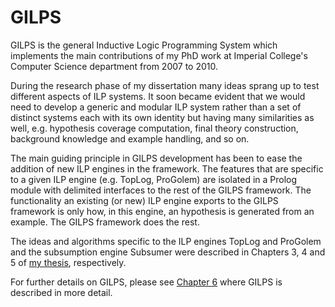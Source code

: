 # GILPS

GILPS is the general Inductive Logic Programming System which implements the main contributions
of my PhD work at Imperial College's Computer Science department from 2007 to 2010.

During the research phase of my dissertation many ideas sprang up to test different aspects
of ILP systems. It soon became evident that we would need to develop a generic and modular
ILP system rather than a set of distinct systems each with its own identity but having many
similarities as well, e.g. hypothesis coverage computation, final theory construction, background
knowledge and example handling, and so on.

The main guiding principle in GILPS development has been to ease the addition of new ILP
engines in the framework. The features that are specific to a given ILP engine (e.g. TopLog,
ProGolem) are isolated in a Prolog module with delimited interfaces to the rest of the GILPS
framework. The functionality an existing (or new) ILP engine exports to the GILPS framework
is only how, in this engine, an hypothesis is generated from an example. The GILPS framework
does the rest.

The ideas and algorithms specific to the ILP engines TopLog and ProGolem and the subsumption
engine Subsumer were described in Chapters 3, 4 and 5 of [my thesis](./PhD_Thesis_Jose_Santos.pdf), respectively. 

For further details on GILPS, please see [Chapter 6](./PhD_Thesis_Jose_Santos.pdf) where GILPS is described in more detail.
